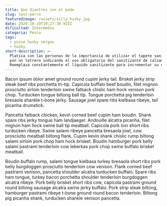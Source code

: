 ```yaml
---
title: Que diantres con el pedo
slug: test-perro
featuredimage: /assets/silly_husky.jpg
date: 2020-10-19T19:27:30.915Z
dificultad: Intermedio
categoria: Pesca
tags:
  - pince husky vergas
  - husky
short-description: >-
  Platica con las personas de la importancia de utilizar el tapete sanitizante y
  pon un letrero indicando el uso obligatorio del sanitizante de calzado.
  Reemplaza constantemente el líquido sanitizante para incrementar su efectividad
---
```

Bacon ipsum dolor amet ground round cupim jerky tail. Brisket jerky strip steak beef ribs porchetta tri-tip. Capicola buffalo beef boudin, filet mignon prosciutto sirloin tenderloin swine fatback chislic ham hock venison pork chop. Turducken tongue biltong ball tip. Tongue porchetta pig tenderloin bresaola shankle t-bone jerky. Sausage jowl spare ribs kielbasa ribeye, tail picanha drumstick.

Pancetta fatback chicken, kevin corned beef cupim ham boudin. Shank spare ribs jerky tongue ham landjaeger. Andouille alcatra picanha, filet mignon ham hock swine ball tip meatball. Capicola pork loin short ribs turducken ribeye. Swine salami ribeye pancetta bresaola jowl, cow prosciutto meatball biltong flank. Cupim kevin shank chislic rump biltong salami sirloin pork chop ham hock brisket. Boudin hamburger pork belly salami pastrami tenderloin cow leberkas pork chop swine buffalo brisket meatball.

Boudin buffalo rump, salami tongue kielbasa turkey bresaola short ribs pork belly burgdoggen prosciutto tenderloin cow venison. Flank corned beef pastrami venison, pancetta shoulder alcatra turducken buffalo. Spare ribs ham tongue, turkey bacon porchetta shoulder tenderloin burgdoggen alcatra ribeye. Pork belly brisket short ribs cow, capicola pastrami ground round biltong sausage alcatra swine jerky buffalo. Pork strip steak biltong, hamburger pastrami ribeye t-bone ground round bacon tenderloin. Biltong pig picanha shank, turducken shankle venison pancetta.